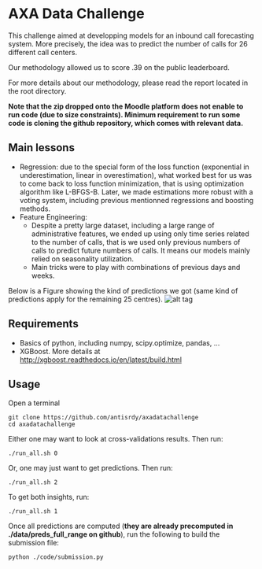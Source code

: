 # AXA Data Challenge
This challenge aimed at developping models for an inbound call forecasting system. More precisely, the idea was to predict the number of calls for 26 different call centers.

Our methodology allowed us to score .39 on the public leaderboard.

For more details about our methodology, please read the report located in the root directory.

**Note that the zip dropped onto the Moodle platform does not enable to run code (due to size constraints). Minimum requirement to run some code is cloning the github repository, which comes with relevant data.**

## Main lessons
- Regression: due to the special form of the loss function (exponential in underestimation, linear in overestimation), what worked best for us was to come back to loss function minimization, that is using optimization algorithm like L-BFGS-B. Later, we made estimations more robust with a voting system, including previous mentionned regressions and boosting methods.
- Feature Engineering:
    - Despite a pretty large dataset, including a large range of administrative features, we ended up using only time series related to the number of calls, that is we used only previous numbers of calls to predict future numbers of calls. It means our models mainly relied on seasonality utilization.
    - Main tricks were to play with combinations of previous days and weeks.

Below is a Figure showing the kind of predictions we got (same kind of predictions apply for the remaining 25 centres).
![alt tag](https://github.com/antisrdy/axadatachallenge/blob/master/images/techinter.png)

## Requirements
- Basics of python, including numpy, scipy.optimize, pandas, ...
- XGBoost. More details at http://xgboost.readthedocs.io/en/latest/build.html

## Usage
Open a terminal
~~~
git clone https://github.com/antisrdy/axadatachallenge
cd axadatachallenge
~~~
Either one may want to look at cross-validations results. Then run:
~~~
./run_all.sh 0
~~~
Or, one may just want to get predictions. Then run:
~~~
./run_all.sh 2
~~~
To get both insights, run:
~~~
./run_all.sh 1
~~~

Once all predictions are computed (**they are already precomputed in ./data/preds_full_range on github**), run the following to build the submission file:
~~~
python ./code/submission.py
~~~
